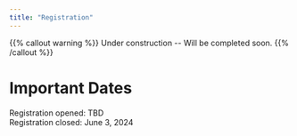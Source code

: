 ```yaml
---
title: "Registration"
---
```

{{% callout warning %}}
Under construction -- Will be completed soon.
{{% /callout %}}

# Important Dates
Registration opened: TBD  
Registration closed: June 3, 2024  